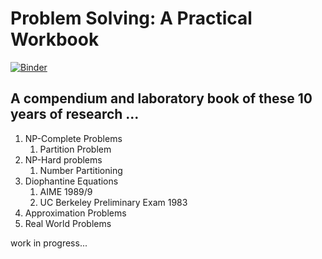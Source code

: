 # Problem Solving: A Practical Workbook

[![Binder](https://mybinder.org/badge_logo.svg)](https://mybinder.org/v2/gh/maxtuno/problem-solving-book/master)

## A compendium and laboratory book of these 10 years of research ...

1. NP-Complete Problems
    1. Partition Problem
2. NP-Hard problems
    1. Number Partitioning
3. Diophantine Equations
    1. AIME 1989/9
    2. UC Berkeley Preliminary Exam 1983
4. Approximation Problems
5. Real World Problems

work in progress...
